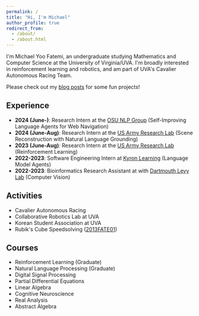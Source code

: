 ```yaml
---
permalink: /
title: "Hi, I'm Michael"
author_profile: true
redirect_from:
  - /about/
  - /about.html
---
```


I'm Michael Yoo Fatemi, an undergraduate studying Mathematics and Computer Science at the University of Virginia/UVA. I'm broadly interested in reinforcement learning and robotics, and am part of UVA's Cavalier Autonomous Racing Team.

Please check out my [blog posts](/year-archive/) for some fun projects!

## Experience

<!-- - **2023-2024**: Robotics Research Assistant at [UVA Collaborative Robotics Lab](https://www.collabrobotics.com/) -->

- **2024 (June-)**: Research Intern at the [OSU NLP Group](https://ysu1989.github.io/) (Self-Improving Language Agents for Web Navigation)
- **2024 (June-Aug)**: Research Intern at the [US Army Research Lab](http://www.arl.army.mil/) (Scene Reconstruction with Natural Language Grounding)
- **2023 (June-Aug)**: Research Intern at the [US Army Research Lab](http://www.arl.army.mil/) (Reinforcement Learning)
- **2022-2023**: Software Engineering Intern at [Kyron Learning](https://kyronlearning.com/) (Language Model Agents)
- **2022-2023**: Bioinformatics Research Assistant at with [Dartmouth Levy Lab](https://jlevy44.github.io/levylab/) (Computer Vision)

## Activities

- Cavalier Autonomous Racing
- Collaborative Robotics Lab at UVA
- Korean Student Association at UVA
- Rubik's Cube Speedsolving ([2013FATE01](https://www.worldcubeassociation.org/persons/2013FATE01))

## Courses

- Reinforcement Learning (Graduate)
- Natural Language Processing (Graduate)
- Digital Signal Processing
- Partial Differential Equations
- Linear Algebra
- Cognitive Neuroscience
- Real Analysis
- Abstract Algebra
